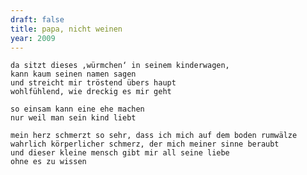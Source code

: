 ```yaml
---
draft: false
title: papa, nicht weinen
year: 2009
---
```

	da sitzt dieses ‚würmchen‘ in seinem kinderwagen,  
	kann kaum seinen namen sagen  
	und streicht mir tröstend übers haupt  
	wohlfühlend, wie dreckig es mir geht  
  
	so einsam kann eine ehe machen  
	nur weil man sein kind liebt  
  
	mein herz schmerzt so sehr, dass ich mich auf dem boden rumwälze  
	wahrlich körperlicher schmerz, der mich meiner sinne beraubt  
	und dieser kleine mensch gibt mir all seine liebe  
	ohne es zu wissen
